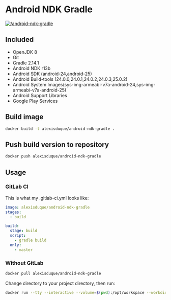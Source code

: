 # Android NDK Gradle
[![/android-ndk-gradle](http://dockeri.co/image/alexisduque/android-ndk-gradle)](https://hub.docker.com/r/alexisduque/android-ndk-gradle/)

## Included
* OpenJDK 8
* Git
* Gradle 2.14.1
* Android NDK r13b
* Android SDK (android-24,android-25)
* Android Build-tools (24.0.0,24.0.1,24.0.2,24.0.3,25.0.2)
* Android System Images(sys-img-armeabi-v7a-android-24,sys-img-armeabi-v7a-android-25)
* Android Support Libraries
* Google Play Services

## Build image

```bash
docker build -t alexisduque/android-ndk-gradle .
```

## Push build version to repository

```bash
docker push alexisduque/android-ndk-gradle
```

## Usage

### GitLab CI

This is what my .gitlab-ci.yml looks like:

```yaml
image: alexisduque/android-ndk-gradle
stages:
  - build

build:
  stage: build
  script:
    - gradle build
  only:
    - master

```

### Without GitLab

```bash
docker pull alexisduque/android-ndk-gradle
```

Change directory to your project directory, then run:

```bash
docker run --tty --interactive --volume=$(pwd):/opt/workspace --workdir=/opt/workspace --rm alexisduque/android-gradle  /bin/sh -c "gradle build"
```
